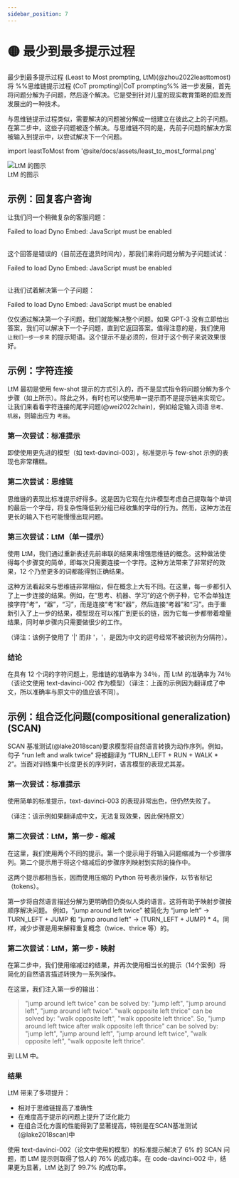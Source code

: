 ```yaml
---
sidebar_position: 7
---
```


# 🟡 最少到最多提示过程

最少到最多提示过程 (Least to Most prompting, LtM)(@zhou2022leasttomost) 将 %%思维链提示过程 (CoT prompting)|CoT prompting%% 进一步发展，首先将问题分解为子问题，然后逐个解决。它是受到针对儿童的现实教育策略的启发而发展出的一种技术。

与思维链提示过程类似，需要解决的问题被分解成一组建立在彼此之上的子问题。在第二步中，这些子问题被逐个解决。与思维链不同的是，先前子问题的解决方案被输入到提示中，以尝试解决下一个问题。

import leastToMost from '@site/docs/assets/least_to_most_formal.png'

<div style={{textAlign: 'center'}}>
  <img src={leastToMost} style={{width: "600px"}}
        alt="LtM 的图示" />
</div>

<div style={{textAlign: 'center'}}>
   LtM 的图示
</div>

## 示例：回复客户咨询

让我们问一个稍微复杂的客服问题：

<div trydyno-embed="" openai-model="text-davinci-003" initial-prompt="客户咨询:\n我在3月1日购买了你们 Arnold 系列的一件T恤。我看到它有折扣，所以买了一件原价为 30 美元的衬衫，打了 6 折。我发现你们现在有一个新的T恤折扣活动，50% off。我想知道我是否可以退货，同时拥有足够的店内积分来购买两件你们的T恤？\n\n指令:\n你是一名客户服务代表，负责友好地回复客户的查询。退货在 30 天内允许。今天是 3 月 29 日。目前所有衬衫都有 50% 的折扣。你的店里衬衫价格在 18-100 美元之间。请勿编造任何关于折扣政策的信息。" initial-response="尊敬的客户，\n感谢您购买我们的 Arnold 系列T恤。我们很高兴能为您提供服务。\n\n很遗憾，我们不能接受您的退货，因为您已经超过了我们的30天退货政策。但是，我们现在正在举行一个特别的T恤折扣活动，所有T恤都有50％的折扣。您可以使用您的店内积分来购买两件T恤" max-tokens="256" box-rows="16" model-temp="0" top-p="0">
    <noscript>Failed to load Dyno Embed: JavaScript must be enabled</noscript>
</div>

<br/>这个回答是错误的（目前还在退货时间内），那我们来将问题分解为子问题试试：

<div trydyno-embed="" openai-model="text-davinci-003" initial-prompt="客户咨询:\n我在3月1日购买了你们 Arnold 系列的一件T恤。我看到它有折扣，所以买了一件原价为 30 美元的衬衫，打了 6 折。我发现你们现在有一个新的T恤折扣活动，50% off。我想知道我是否可以退货，同时拥有足够的店内积分来购买两件你们的T恤？\n\n指令:\n你是一名客户服务代表，负责友好地回复客户的查询。退货在 30 天内允许。今天是 3 月 29 日。目前所有衬衫都有 50% 的折扣。你的店里衬衫价格在 18-100 美元之间。请勿编造任何关于折扣政策的信息。\n在回答这个问题之前，必须解决哪些子问题？" initial-response="1.客户购买衬衫的日期；\n2.当前的折扣活动；\n3.店内衬衫的价格范围；\n4.客户是否有足够的店内积分；\n5.客户退货的政策。" max-tokens="256" box-rows="12" model-temp="0" top-p="0">
    <noscript>Failed to load Dyno Embed: JavaScript must be enabled</noscript>
</div>

<br/>让我们试着解决第一个子问题：

<div trydyno-embed="" openai-model="text-davinci-003" initial-prompt="客户咨询:\n我在3月1日购买了你们 Arnold 系列的一件T恤。我看到它有折扣，所以买了一件原价为 30 美元的衬衫，打了 6 折。我发现你们现在有一个新的T恤折扣活动，50% off。我想知道我是否可以退货，同时拥有足够的店内积分来购买两件你们的T恤？\n\n指令:\n你是一名客户服务代表，负责友好地回复客户的查询。退货在 30 天内允许。今天是 3 月 29 日。目前所有衬衫都有 50% 的折扣。你的店里衬衫价格在 18-100 美元之间。请勿编造任何关于折扣政策的信息。\n确定客户是否在30天的退货期内。让我们一步一步来。" initial-response="尊敬的客户，非常感谢您对 Arnold 系列的支持！我们很高兴地向您提供服务。我们的退货政策是，客户可以在购买商品的 30 天内进行退货。由于您是在 3 月 1 日购买的，所以您仍然在退货期内，可以退货。\n\n此外，我们目前正在举行一个 50% 的折扣活动，您可以使用您的店内积分购买两件 Arnold 系列的 T 恤。我们的衬衫价格在 18-100 美元之间，您可以根据自己的需求选择合适的衬衫。\n\n如果您有任何其他问题，请随时与我们联系。我们将竭诚为您服务！" max-tokens="512" box-rows="19" model-temp="0" top-p="0">
    <noscript>Failed to load Dyno Embed: JavaScript must be enabled</noscript>
</div>

仅仅通过解决第一个子问题，我们就能解决整个问题。如果 GPT-3 没有立即给出答案，我们可以解决下一个子问题，直到它返回答案。值得注意的是，我们使用 `让我们一步一步来` 的提示短语。这个提示不是必须的，但对于这个例子来说效果很好。


## 示例：字符连接

LtM 最初是使用 few-shot 提示的方式引入的，而不是显式指令将问题分解为多个步骤（如上所示）。除此之外，有时也可以使用单一提示而不是提示链来实现它。让我们来看看字符连接的尾字问题(@wei2022chain)，例如给定输入词语 `思考、机器`，则输出应为 `考器`。

### 第一次尝试：标准提示

即使使用更先进的模型（如 text-davinci-003），标准提示与 few-shot 示例的表现也非常糟糕。

<div trydyno-embed="" openai-model="text-davinci-003"
     initial-prompt="Q: 思考、机器\nA: 考器\n\nQ: 学习、推理、归纳\nA: 习理纳\n\nQ: 人工、智能\nA: 工能\n\nQ: 转化器、语言、视觉\nA: 器言觉\n\nQ: 张三、李四、手机、钱包\nA:"
     initial-response="三四手钱"
     max-tokens="256" box-rows="18"
     model-temp="0.2" ></div>

### 第二次尝试：思维链

思维链的表现比标准提示好得多。这是因为它现在允许模型考虑自己提取每个单词的最后一个字母，将复杂性降低到分组已经收集的字母的行为。然而，这种方法在更长的输入下也可能慢慢出现问题。

<div trydyno-embed="" openai-model="text-davinci-003"
     initial-prompt="Q: 思考、机器\nA: '思考'的尾字是'考'，'机器'的尾字是'器'，所以答案是'考器'\n\nQ: 学习、推理、归纳\nA: '学习'的尾字是'习'，'推理'的尾字是'理'，'归纳'的尾字是'纳'，所以答案是'习理纳'\n\nQ: 转化器、语言、视觉\nA: '转化器'的尾字是'器'，'语言'的尾字是'言'，'视觉'的尾字是'觉'，所以答案是'器言觉'\n\nQ: 张三、李四、手机、钱包\nA: "
     initial-response="'张三'的尾字是'三'，'李四'的尾字是'四'，'手机'的尾字是'机'，'钱包'的尾字是'包'，所以答案是'三四机包'"
     max-tokens="256" box-rows="18"
     model-temp="0.2" ></div>

### 第三次尝试：LtM（单一提示）

使用 LtM，我们通过重新表述先前串联的结果来增强思维链的概念。这种做法使得每个步骤变的简单，即每次只需要连接一个字符。这种方法带来了非常好的效果，12 个乃至更多的词都能得到正确结果。

这种方法看起来与思维链非常相似，但在概念上大有不同。在这里，每一步都引入了上一步连接的结果。例如，在“思考、机器、学习”的这个例子种，它不会单独连接字符“考”，“器”，“习”，而是连接“考”和“器”，然后连接“考器”和“习”。由于重新引入了上一步的结果，模型现在可以推广到更长的链，因为它每一步都带着增量结果，同时单步骤内只需要做很少的工作。

<div trydyno-embed="" openai-model="text-davinci-003"
     initial-prompt="Q: 思考|机器\nA: '思考'的最后一个字母是'考'，'机器'的最后一个字母是'器'。将'考'和'器'串联起来就得到'考器'。所以'思考|机器'的输出结果是'考器'。\n\nQ: 思考|机器|学习\nA: '思考|机器'输出结果是'考器'，'学习'的最后一个字母是'习'。将'考器'和'习'串联起来就得到'考器习'。所以'思考|机器|学习'的输出结果是'考器习'。\n\nQ: 转化器|语言\nA: '转化器'的最后一个字母是'器'，'语言'的最后一个字母是'言'。将'器'和'言'串联起来就得到'器言'。所以'转化器|语言'的输出结果是'器言'。\n\nQ: 转化器|语言|视觉\nA: '转化器|语言'的输出结果是'器言'，'视觉'的最后一个字母是'觉'。将'器言'和'觉'串联起来就得到'器言觉'。所以'转化器|语言|视觉'的输出结果是'器言觉'。\n\nQ: 张三|李四|手机|钱包|钥匙|房子|汽车|电脑|书|电视|可乐|雪碧|橘猫\nA: "
     initial-response="'张三|李四'的输出结果是'三四'，'手机|钱包'的输出结果是'机包'，'钥匙|房子'的输出结果是'匙子'，'汽车|电脑'的输出结果是'车脑'，'书|电视'的输出结果是'书视'，'可乐|雪碧'的输出结果是'乐碧'，'橘猫'的输出结果是'猫'。将这些输出结果串联起来就得到'三四机包匙子车脑书视乐碧猫'。所以'张三|李四|手机|钱包|钥匙|房子|汽车|电脑|书|电视|可乐|雪碧|橘猫'的输出结果是'三四机包匙子车脑书视乐碧猫'。"
     max-tokens="1024" box-rows="18"
     model-temp="0.2" ></div>
（译注：该例子使用了 '|' 而非 '，'，是因为中文的逗号经常不被识别为分隔符）。
     

### 结论

在具有 12 个词的字符问题上，思维链的准确率为 34％，而 LtM 的准确率为 74％（该论文使用 text-davinci-002 作为模型）（译注：上面的示例因为翻译成了中文，所以准确率与原文中的值应该不同）。


## 示例：组合泛化问题(compositional generalization) (SCAN)

SCAN 基准测试(@lake2018scan)要求模型将自然语言转换为动作序列。例如，句子 “run left and walk twice” 将被翻译为 “TURN_LEFT + RUN + WALK * 2”。当面对训练集中长度更长的序列时，语言模型的表现尤其差。

### 第一次尝试：标准提示

使用简单的标准提示，text-davinci-003 的表现非常出色，但仍然失败了。

<div trydyno-embed="" openai-model="text-davinci-003"
     initial-prompt="Q: turn left\nA: TURN LEFT\n\nQ: turn right\nA: TURN RIGHT\n\nQ: jump left\nA: TURN LEFT &#43; JUMP\n\nQ: run right\nA: TURN RIGHT &#43; RUN\n\nQ: look twice\nA: LOOK * 2\n\nQ: run and look twice\nA: RUN &#43; LOOK * 2\n\nQ: jump right thrice\nA: (TURN RIGHT &#43; JUMP) * 3\n\nQ: walk after run\nA: RUN &#43; WALK\n\nQ: turn opposite left\nA: TURN LEFT * 2\n\nQ: turn around left\nA: TURN LEFT * 4\n\nQ: turn opposite right\nA: TURN RIGHT * 2\n\nQ: turn around right\nA: TURN RIGHT * 4\n\nQ: walk opposite left\nA: TURN LEFT * 2 &#43; WALK\n\nQ: walk around left\nA: (TURN LEFT &#43; WALK) * 4\n\nQ: &#34;jump around left twice after walk opposite left thrice&#34; \nA:"
     initial-response="(TURN LEFT * 2 + WALK) * 3 + (TURN LEFT + JUMP) * 2"
     max-tokens="512" box-rows="18"
     model-temp="0.2" ></div>

（译注：该示例如果翻译成中文，无法复现效果，因此保持原文）

### 第二次尝试：LtM，第一步 - 缩减

在这里，我们使用两个不同的提示。第一个提示用于将输入问题缩减为一个步骤序列。第二个提示用于将这个缩减后的步骤序列映射到实际的操作中。

这两个提示都相当长，因而使用压缩的 Python 符号表示操作，以节省标记（tokens）。

第一步将自然语言描述分解为更明确但仍类似人类的语言。这将有助于映射步骤按顺序解决问题。
例如，“jump around left twice” 被简化为 “jump left” -> TURN_LEFT + JUMP 和 “jump around left” -> (TURN_LEFT + JUMP) * 4。同样，减少步骤是用来解释重复概念（twice、thrice 等）的。

<div trydyno-embed="" openai-model="text-davinci-003"
     initial-prompt="Q: look right after look twice\nA: &#34;look right after look twice&#34; can be solved by: &#34;look right&#34;, &#34;look twice&#34;.\n\nQ: jump opposite right thrice and walk\nA: &#34;jump opposite right thrice&#34; can be solved by: &#34;jump opposite right&#34;, &#34;jump opposite right thrice&#34;. &#34;walk&#34; can be solved by: &#34;walk&#34;. So, &#34;jump opposite right thrice and walk&#34; can be solved by: &#34;jump opposite right&#34;, &#34;jump opposite right thrice&#34;, &#34;walk&#34;.\n\nQ: run left twice and run right\nA: &#34;run left twice&#34; can be solved by: &#34;run left&#34;, &#34;run left twice&#34;. &#34;run right&#34; can be solved by &#34;run right&#34;. So, &#34;run left twice and run right&#34; can.be solved by: &#34;run left&#34;, &#34;run left twice&#34;, &#34;run right&#34;.\n\nQ: run opposite right\nA: &#34;run opposite right&#34; can be solved by &#34;run opposite right&#34;.\n\nQ: look opposite right thrice after walk\nA: &#34;look opposite right thrice&#34; can be solved by: &#34;look opposite right&#34;, &#34;look opposite right thrice&#34;. &#34;walk&#34; can be solved by &#34;walk&#34;. So, &#34;look opposite right thrice after walk&#34; can be solved by: &#34;look opposite right&#34;, &#34;look opposite right thrice&#34;, &#34;walk&#34;.\n\nQ: jump around right\nA: &#34;jump around right&#34; can be solved by: &#34;jump right&#34;, &#34;jump around right&#34;. So, &#34;jump around right&#34; can be solved by: &#34;jump right&#34;, &#34;jump around right&#34;.\n\nQ: look around right thrice and walk\nA: &#34;look around right thrice&#34; can be solved by: &#34;look right&#34;, &#34;look around right&#34;, &#34;look around right thrice&#34;. &#34;walk&#34; can be solved by &#34;walk&#34;. So, &#34;look around right thrice and walk&#34; can be solved by: &#34;look right&#34;, &#34;look around right&#34;, &#34;look around right thrice&#34;, &#34;walk&#34;.\n\nQ: turn right after run right thrice\nA: &#34;turn right&#34; can be solved by: &#34;turn right&#34;. &#34;run right thrice&#34; can be solved by: &#34;run right&#34;, &#34;run right thrice&#34;. So, &#34;turn right after run right thrice&#34; can be solved by: &#34;turn right&#34;, &#34;run right&#34;, &#34;run right thrice&#34;.\n\nQ: jump around left twice after walk opposite left thrice\nA:"
     initial-response="&#34;jump around left twice&#34; can be solved by: &#34;jump left&#34;, &#34;jump around left&#34;, &#34;jump around left twice&#34;. &#34;walk opposite left thrice&#34; can be solved by: &#34;walk opposite left&#34;, &#34;walk opposite left thrice&#34;. So, &#34;jump around left twice after walk opposite left thrice&#34; can be solved by: &#34;jump left&#34;, &#34;jump around left&#34;, &#34;jump around left twice&#34;, &#34;walk opposite left&#34;, &#34;walk opposite left thrice&#34;."
     max-tokens="256" box-rows="18"
     model-temp="0.2" ></div>

### 第二次尝试：LtM，第一步 - 映射

在第二步中，我们使用缩减过的结果，并再次使用相当长的提示（14个案例）将简化的自然语言描述转换为一系列操作。

在这里，我们注入第一步的输出：

> "jump around left twice" can be solved by: "jump left", "jump around left", "jump around left twice". "walk opposite left thrice" can be solved by: "walk opposite left", "walk opposite left thrice". So, "jump around left twice after walk opposite left thrice" can be solved by: "jump left", "jump around left", "jump around left twice", "walk opposite left", "walk opposite left thrice".

到 LLM 中。

<div trydyno-embed="" openai-model="text-davinci-003"
     initial-prompt="Q: turn left\nA: &#34;turn left&#34; outputs &#34;TURN LEFT&#34;.\n\nQ: turn right\nA: &#34;turn right&#34; outputs &#34;TURN RIGHT&#34;.\n\nQ: jump left\nA: The output of &#34;jump left&#34; concatenates: the output of &#34;turn left&#34;, the output of &#34;jump&#34;. &#34;turn left&#34; outputs &#34;TURN LEFT&#34;. &#34;jump&#34; outputs &#34;JUMP&#34;. So concatenating the output of &#34;turn left&#34; and the out- put of &#34;jump&#34; leads to &#34;TURN LEFT&#34; &#43; &#34;JUMP&#34;. So the output of &#34;jump left&#34; is &#34;TURN LEFT&#34; &#43; &#34;JUMP&#34;.\n\nQ: run right\nA: The output of &#34;run right&#34; concatenates: the output of &#34;turn right&#34;, the output of &#34;run&#34;. &#34;turn right&#34; outputs &#34;TURN RIGHT&#34;. &#34;run&#34; outputs &#34;RUN&#34;. So concatenating the output of &#34;turn right&#34; and the output of &#34;run&#34; leads to &#34;TURN RIGHT&#34; &#43; &#34;RUN&#34;. So the output of &#34;run right&#34; is &#34;TURN RIGHT&#34; &#43; &#34;RUN&#34;.\n\nQ: look twice\nA: The output of &#34;look twice&#34; concatenates: the output of &#34;look&#34;, the output of &#34;look&#34;. &#34;look&#34; outputs &#34;LOOK&#34;. So repeating the output of &#34;look&#34; two times leads to &#34;LOOK&#34; * 2. So the output of &#34;look twice&#34; is &#34;LOOK&#34; * 2.\n\nQ: run and look twice\nA: The output of &#34;run and look twice&#34; concatenates: the output of &#34;run&#34;, the output of &#34;look twice&#34;. &#34;run&#34; outputs &#34;RUN&#34;. &#34;look twice&#34; outputs &#34;LOOK&#34; * 2. So concatenating the output of &#34;run&#34; and the output of &#34;look twice&#34; leads to &#34;RUN&#34; &#43; &#34;LOOK&#34; * 2. So the output of &#34;run and look twice&#34; is &#34;RUN&#34; &#43; &#34;LOOK&#34; * 2.\n\nQ: jump right thrice\nA: The output of &#34;jump right thrice&#34; concatenates: the output of &#34;jump right&#34;, the output of &#34;jump right&#34;, the output of &#34;jump right&#34;. &#34;jump right&#34; outputs &#34;TURN RIGHT&#34; &#43; &#34;JUMP&#34;. So repeating the output of &#34;jump right&#34; three times leads to (&#34;TURN RIGHT&#34; &#43; &#34;JUMP&#34;) * 3. So the output of &#34;jump right thrice&#34; is (&#34;TURN RIGHT&#34; &#43; &#34;JUMP&#34;) * 3.\n\nQ: walk after run\nA: The output of &#34;walk after run&#34; concatenates: the output of &#34;run&#34;, the output of &#34;walk&#34;. &#34;run&#34; outputs &#34;RUN&#34;. &#34;walk&#34; outputs &#34;WALK&#34;. So concatenating the output of &#34;run&#34; and the output of &#34;walk&#34; leads to &#34;RUN&#34; &#43; &#34;WALK&#34;. So the output of &#34;walk after run&#34; is &#34;RUN&#34; &#43; &#34;WALK&#34;.\n\nQ: turn opposite left\nA: The output of &#34;turn opposite left&#34; concatenates: the output of &#34;turn left&#34;, the output of &#34;turn left&#34;. &#34;turn left&#34; outputs &#34;TURN LEFT&#34;. So repeating the output of &#34;turn left&#34; twice leads to &#34;TURN LEFT&#34; * 2. So the output of &#34;turn opposite left&#34; is &#34;TURN LEFT&#34; * 2.\n\nQ: turn around left\nA: The output of &#34;turn around left&#34; concatenates: the output of &#34;turn left&#34;, the output of &#34;turn left&#34;, the output of &#34;turn left&#34;, the output of &#34;turn left&#34;. &#34;turn left&#34; outputs &#34;TURN LEFT&#34;. So repeating the output of &#34;turn left&#34; four times leads to &#34;TURN LEFT&#34; * 4. So the output of &#34;turn around left&#34; is &#34;TURN LEFT&#34; * 4.\n\nQ: turn opposite right\nA: The output of &#34;turn opposite right&#34; concatenates: the output of &#34;turn right&#34;, the output of &#34;turn right&#34;. &#34;turn right&#34; outputs &#34;TURN RIGHT&#34;. So repeating the output of &#34;turn right&#34; twice leads to &#34;TURN RIGHT&#34; * 2. So the output of &#34;turn opposite right&#34; is &#34;TURN RIGHT&#34; * 2.\n\nQ: turn around right\nA: The output of &#34;turn around right&#34; concatenates: the output of &#34;turn right&#34;, the output of &#34;turn right&#34;, the output of &#34;turn right&#34;, the output of &#34;turn right&#34;. &#34;turn right&#34; outputs &#34;TURN RIGHT&#34;. So repeating the output of &#34;turn right&#34; four times leads to &#34;TURN RIGHT&#34; * 4. So the output of &#34;turn around right&#34; is &#34;TURN RIGHT&#34; * 4.\n\nQ: walk opposite left\nA: The output of &#34;walk opposite left&#34; concatenates: the output of &#34;turn opposite left&#34;, the output of &#34;walk&#34;. &#34;turn opposite left&#34; outputs &#34;TURN LEFT&#34; * 2. &#34;walk&#34; outputs &#34;WALK&#34;. So concatenating the output of &#34;turn opposite left&#34; and the output of &#34;walk&#34; leads to &#34;TURN LEFT&#34; * 2 &#43; &#34;WALK&#34;. So the output of &#34;walk opposite left&#34; is &#34;TURN LEFT&#34; * 2 &#43; &#34;WALK&#34;.\n\nQ: walk around left\nA: The output of &#34;walk around left&#34; concatenates: the output of &#34;walk left&#34;, the output of &#34;walk left&#34;, the output of &#34;walk left&#34;, the output of &#34;walk left&#34;. &#34;walk left&#34; outputs &#34;TURN LEFT&#34; &#43; &#34;WALK&#34;. So repeating the output of &#34;walk around left&#34; four times leads to (&#34;TURN LEFT&#34; &#43; &#34;WALK&#34;) * 4. So the output of &#34;walk around left&#34; is (&#34;TURN LEFT&#34; &#43; &#34;WALK&#34;) * 4.\n\nQ: &#34;jump around left twice after walk opposite left thrice&#34; \nA:"
     initial-response="The output of &#34;jump around left twice after walk opposite left thrice&#34; concatenates: the output of &#34;walk opposite left thrice&#34;, the output of &#34;jump around left twice&#34;. &#34;walk opposite left thrice&#34; outputs &#34;TURN LEFT&#34; * 2 + &#34;WALK&#34; * 3. &#34;jump around left twice&#34; outputs (&#34;TURN LEFT&#34; + &#34;JUMP&#34;) * 4. So concatenating the output of &#34;walk opposite left thrice&#34; and the output of &#34;jump around left twice&#34; leads to &#34;TURN LEFT&#34; * 2 + &#34;WALK&#34; * 3 + (&#34;TURN LEFT&#34; + &#34;JUMP&#34;) * 4. So the output of &#34;jump around left twice after walk opposite left thrice&#34; is &#34;TURN LEFT&#34; * 2 + &#34;WALK&#34; * 3 + (&#34;TURN LEFT&#34; + &#34;JUMP&#34;) * 4."
     max-tokens="1024" box-rows="18"
     model-temp="0.2" ></div>

### 结果

LtM 带来了多项提升：
- 相对于思维链提高了准确性
- 在难度高于提示的问题上提升了泛化能力
- 在组合泛化方面的性能得到了显著提高，特别是在SCAN基准测试(@lake2018scan)中

使用 text-davinci-002（论文中使用的模型）的标准提示解决了 6% 的 SCAN 问题，而 LtM 提示则取得了惊人的 76% 的成功率。在 code-davinci-002 中，结果更为显著，LtM 达到了 99.7% 的成功率。